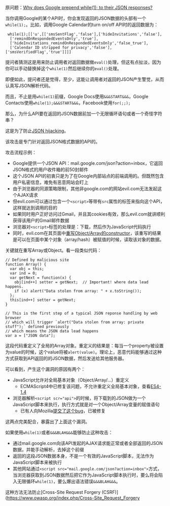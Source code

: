 原问题：[Why does Google prepend while(1); to their JSON responses?](http://stackoverflow.com/questions/2669690/why-does-google-prepend-while1-to-their-json-responses)

当你调用Google的某个API时，你会发现返回的JSON数据的头部有一个`while(1);`。比如，调用Google Calendar的turn on/off API时的返回数据为：
```
 while(1);[['u',[['smsSentFlag','false'],['hideInvitations','false'],
  ['remindOnRespondedEventsOnly','true'],
  ['hideInvitations_remindOnRespondedEventsOnly','false_true'],
  ['Calendar ID stripped for privacy','false'],['smsVerifiedFlag','true']]]]
```

提问者猜测这是用来防止调用者对返回数据做`eval()`处理，但这有点扯淡，因为你可以手动替换掉这个`while(1)`然后继续你的`eval()`处理。

即便如此，提问者还是觉得，至少，这能让调用者对返回的JSON产生警觉，从而认真写JSON解析代码。

而且，不止是用`while(1)`前缀，Google Docs使用`&&&START&&&`，Google Contacts使用`while(1);&&&START&&&`，Facebook使用`for(;;);`

那么，为什么API要在返回的JSON数据前加一个无限循环语句或者一个奇怪字符串？

这是为了防止[JSON hijacking](http://haacked.com/archive/2009/06/25/json-hijacking.aspx/)。

该攻击是专门针对返回JSON格式数据的API的。

攻击流程示例：
* Google提供一个JSON API：mail.google.com/json?action=inbox，它返回JSON格式的用户收件箱的前50封邮件
* 这个JSON API的初衷只是为了在Google内部站点的前端调用的。但既然包含用户私密信息，难免有恶意网站会盯上
* 由于浏览器的同源策略限制，其他非google.com的网站evil.com无法发起这个AJAX请求
* 但evil.com可以通过包含一个`<script>`等带有`src`属性的标签来指向这个API，这样就达到调用的目的
* 如果同时用户正好访问过Gmail，并且其cookies有效，那么evil.com就讲顺利获得该用户的Gmail邮件数据
* 浏览器对`<script>`标签的处理是：下载，然后作为JavaScript代码执行
* 同时，evil.com在其页面中[重写Object/Array的constructor](http://ejohn.org/blog/re-securing-json/)，该重写的结果是可以在页面中某个对象（array/hash）被赋值的时候，读取该对象的数据。

关键就在重写Array或Object。看一段类似代码：
```
// Defined by malicious site
function Array() {
  var obj = this;
  var ind = 0;
  var getNext = function(x) {
    obj[ind++] setter = getNext;  // Important! where data lead happens.
    if (x) alert("Data stolen from array: " + x.toString());
  };
  this[ind++] setter = getNext;
}

// This is the first step of a typical JSON reponse handling by web browser
// which will trigger `alert("Data stolen from array: private stuff");` defined previously
// which means the JSON data lead happens
var a = ["JSON data"];
```

这段代码重定义了全局的Array对象。重定义的结果是：每当一个property被设置为value的时候，这个value将被`alert(value)`。理论上，恶意代码能够通过这种方式获取到API返回的的JSON数据，然后发送给其他服务器。

可以看到，产生这个漏洞的原因有两个：
* JavaScript允许对全局基本对象（Object/Array/...）重定义
  * ECMAScript4中已修复该问题，不允许重定义全局基本对象，查看[ES4-1.4](http://www.ecmascript.org/es4/spec/incompatibilities.pdf)
* 浏览器解析`<script scr="api">`的时候，将下载到的JSON做为一个JavaScript脚本来执行，执行方式就是对一个Object/Array变量的赋值语句
  * 已有人向Mozilla[提交了这个bug](https://bugzilla.mozilla.org/show_bug.cgi?id=376957)，已被修复

这两点完美配合，暴露出了上面这个漏洞。

如果使用`while(1)`或者`&&&BLAH&&&`能够防止这种攻击：
* 通过mail.google.com向该API发起的AJAX请求能正常或者全部返回的JSON数据，并能手动解析，去掉这个前缀
* 返回的这段JSON数据本身，不是一个有效的JavaScript脚本，无法作为JavaScript脚本来被执行
* 其他网站通过`<script src="mail.google.com/json?action=inbox">`方式，当浏览器获取到JSON数据然后把它作为JavaScript脚本执行时，要么将会陷入无限循环`while(1)`，要么爆出语法错误`&&&BLAH&&&`。

这种方法无法防止[Cross-Site Request Forgery (CSRF)](https://www.owasp.org/index.php/Cross-Site_Request_Forgery